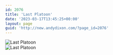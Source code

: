 ```yaml
---
id: 2076
title: 'Last Platoon'
date: '2023-03-17T13:45:25+00:00'
layout: page
guid: 'http://new.andydixon.com/?page_id=2076'
---
```


![Last Platoon](https://i0.wp.com/assets.g8x2.ldn.idrivee2-23.com/posters/Last%20Platoon%2001.jpg?w=1200&ssl=1 "Last Platoon")  
![Last Platoon](https://i0.wp.com/assets.g8x2.ldn.idrivee2-23.com/posters/Last%20Platoon%2002.jpg?w=1200&ssl=1 "Last Platoon")